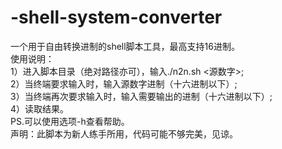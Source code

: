 # -shell-system-converter
一个用于自由转换进制的shell脚本工具，最高支持16进制。  
使用说明：  
1）进入脚本目录（绝对路径亦可），输入./n2n.sh <源数字>;  
2）当终端要求输入时，输入源数字进制（十六进制以下）;  
3）当终端再次要求输入时，输入需要输出的进制（十六进制以下）;  
4）读取结果。  
PS.可以使用选项-h查看帮助。  
声明：此脚本为新人练手所用，代码可能不够完美，见谅。
